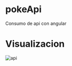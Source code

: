 # pokeApi
Consumo de   api con angular


# Visualizacion

![api](https://user-images.githubusercontent.com/96356792/172162650-342d9084-9a6f-4de4-b2e6-c2ff29661dd7.png)

